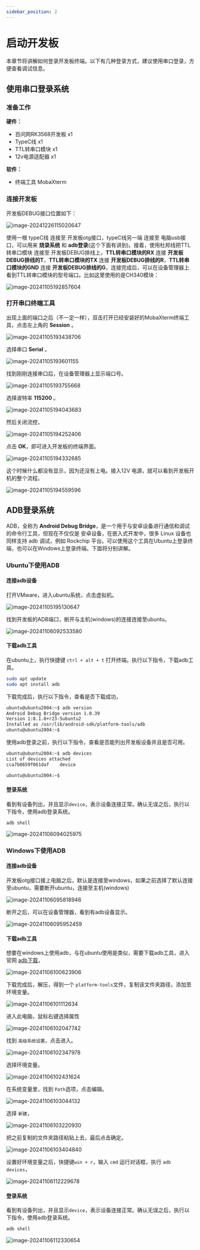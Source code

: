 ```yaml
---
sidebar_position: 2
---
```

# 启动开发板

本章节将讲解如何登录开发板终端。以下有几种登录方式，建议使用串口登录，方便查看调试信息。

## 使用串口登录系统

### 准备工作

**硬件：**

- 百问网RK3568开发板 x1
- TypeC线 x1 
- TTL转串口模块 x1
- 12v电源适配器 x1

**软件：**

- 终端工具 MobaXterm

### 连接开发板

开发板DEBUG接口位置如下：

![image-20241226115020647](images/image-20241226115020647.png)

使用一根 typeC线 连接至 开发板otg接口，typeC线另一端 连接至 电脑usb接口，可以用来 **烧录系统** 和 **adb登录**(这个下面有讲到)。接着，使用杜邦线把TTL转串口模块 连接至 开发板DEBUG排线上，**TTL转串口模块的RX** 连接 **开发板DEBUG排线的T**，**TTL转串口模块的TX** 连接 **开发板DEBUG排线的R**，**TTL转串口模块的GND** 连接 **开发板DEBUG排线的G**，连接完成后，可以在设备管理器上看到TTL转串口模块的型号端口。比如这里使用的是CH340模块：

![image-20241105192857604](images/image-20241105192857604.png)

### 打开串口终端工具

出现上面的端口之后（不一定一样），双击打开已经安装好的MobaXterm终端工具，点击左上角的 **Session** 。

![image-20241105193438706](images/image-20241105193438706.png)

选择串口 **Serial** 。

![image-20241105193601155](images/image-20241105193601155.png)

找到刚刚连接串口后，在设备管理器上显示端口号。

![image-20241105193755668](images/image-20241105193755668.png)

选择波特率 **115200** 。

![image-20241105194043683](images/image-20241105194043683.png)

然后关闭流控，

![image-20241105194252406](images/image-20241105194252406.png)

点击 **OK**，即可进入开发板的终端界面。

![image-20241105194332685](images/image-20241105194332685.png)

这个时候什么都没有显示，因为还没有上电。接入12V 电源，就可以看到开发板开机的整个流程。

![image-20241105194559596](images/image-20241105194559596.png)

## ADB登录系统

ADB，全称为 **Android Debug Bridge**，是一个用于与安卓设备进行通信和调试的命令行工具，但现在不仅仅是 安卓设备，在嵌入式开发中，很多 Linux 设备也同样支持 adb 调试，例如 Rockchip 平台。可以使用这个工具在Ubuntu上登录终端，也可以在Windows上登录终端。下面将分别讲解。

### Ubuntu下使用ADB

#### 连接adb设备

打开VMware，进入ubuntu系统，点击虚拟机。

![image-20241105195130647](images/image-20241105195130647.png)

找到开发板的ADB端口，断开与主机(windows)的连接连接至ubuntu。

![image-20241106092533580](images/image-20241106092533580.png)

#### 下载adb工具

在ubuntu上，执行快捷键 `ctrl + alt + t` 打开终端。执行以下指令，下载adb工具。

~~~bash
sudo apt update
sudo apt install adb
~~~

下载完成后，执行以下指令，查看是否下载成功，

~~~bash
ubuntu@ubuntu2004:~$ adb version
Android Debug Bridge version 1.0.39
Version 1:8.1.0+r23-5ubuntu2
Installed as /usr/lib/android-sdk/platform-tools/adb
ubuntu@ubuntu2004:~$ 
~~~

使用adb登录之前，执行以下指令，查看是否能列出开发板设备并且是否可用。

~~~bash
ubuntu@ubuntu2004:~$ adb devices
List of devices attached
cca7b8659f061daf	device

ubuntu@ubuntu2004:~$
~~~

#### 登录系统

看到有设备列出，并且显示`device`，表示设备连接正常。确认无误之后，执行以下指令，使用adb登录系统。

~~~
adb shell
~~~

![image-20241106094025975](images/image-20241106094025975.png)

### Windows下使用ADB

#### 连接adb设备

开发板otg接口接上电脑之后，默认是连接至windows，如果之前选择了默认连接至ubuntu，需要断开ubuntu，连接至主机(windows)

![image-20241106095818946](images/image-20241106095818946.png)

断开之后，可以在设备管理器，看到有adb设备显示。

![image-20241106095952459](images/image-20241106095952459.png)

#### 下载adb工具

想要在windows上使用adb，与在ubuntu使用是类似，需要下载adb工具，进入官网 [adb下载](https://developer.android.google.cn/tools/releases/platform-tools?hl=zh-cn)，

![image-20241106100623906](images/image-20241106100623906.png)

下载完成后，解压，得到一个 `platform-tools`文件，复制该文件夹路径，添加至环境变量。

![image-20241106101112634](images/image-20241106101112634.png)

进入此电脑，鼠标右键选择属性

![image-20241106102047742](images/image-20241106102047742.png)

找到 `高级系统设置`，点击进入。

![image-20241106102347978](images/image-20241106102347978.png)

选择环境变量。

![image-20241106102431624](images/image-20241106102431624.png)

在系统变量里，找到 `Path`选项，点击编辑。

![image-20241106103044132](images/image-20241106103044132.png)

选择 `新建`，

![image-20241106103220930](images/image-20241106103220930.png)

把之前复制的文件夹路径粘贴上去，最后点击确定。

![image-20241106103404840](images/image-20241106103404840.png)

设置好环境变量之后，快捷键`win + r`，输入 `cmd` 运行对话框，执行 `adb devices`，

![image-20241106112229678](images/image-20241106112229678.png)

#### 登录系统

看到有设备列出，并且显示`device`，表示设备连接正常。确认无误之后，执行以下指令，使用adb登录系统。

~~~bash
adb shell
~~~

![image-20241106112330654](images/image-20241106112330654.png)